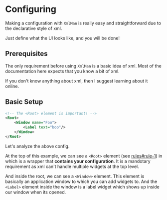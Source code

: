# Configuring

Making a configuration with `XmlMan` is really easy and straightforward due to the declarative style of xml.

Just define what the UI looks like, and you will be done!

## Prerequisites

The only requirement before using `XmlMan` is a basic idea of xml. Most of the documentation here expects that you know a bit of xml.

If you don't know anything about xml, then I suggest learning about it online.

## Basic Setup

```xml
<!-- The <Root> element is important! -->
<Root>
    <Window name="Foo">
        <Label text="boo"/>
    </Window>
</Root>
```

Let's analyze the above config.

At the top of this example, we can see a `<Root>` element (see [rules#rule-1](./rules#rule-1---use-a-root-element)) in which is a wrapper that **contains your configuration**. It is a mandotary requirement as xml can't handle multiple widgets at the top level.

And inside the root, we can see a `<Window>` element. This element is basically an application window to which you can add widgets to. And the `<Label>` element inside the window is a label widget which shows up inside our window when its opened.
